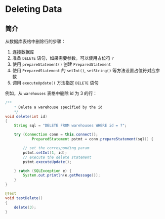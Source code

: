 # Deleting Data

## 简介

从数据库表格中删除行的步骤：

1. 连接数据库
2. 准备 `DELETE` 语句，如果需要参数，可以使用占位符 `?`
3. 使用 `prepareStatement()` 创建 `PreparedStatement`
4. 使用 `PreparedStatement` 的 `setInt()`, `setString()` 等方法设置占位符对应参数
5. 调用 `executeUpdate()` 方法指定 `DELETE` 语句

例如，从 `warehouses` 表格中删除 id 为 3 的行：

```java
/**
    * Delete a warehouse specified by the id
    */
void delete(int id)
{
    String sql = "DELETE FROM warehouses WHERE id = ?";

    try (Connection conn = this.connect();
            PreparedStatement pstmt = conn.prepareStatement(sql)) {

        // set the corresponding param
        pstmt.setInt(1, id);
        // execute the delete statement
        pstmt.executeUpdate();

    } catch (SQLException e) {
        System.out.println(e.getMessage());
    }
}

@Test
void testDelete()
{
    delete(3);
}
```
